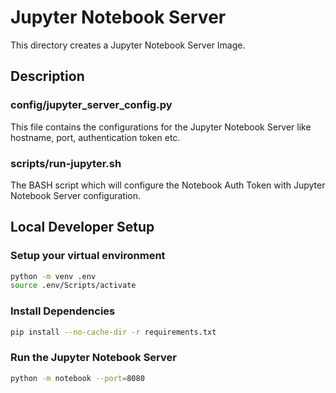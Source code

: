 # Jupyter Notebook Server
This directory creates a Jupyter Notebook Server Image.

## Description
### config/jupyter_server_config.py
This file contains the configurations for the Jupyter Notebook Server like hostname, port, authentication token etc.

### scripts/run-jupyter.sh
The BASH script which will configure the Notebook Auth Token with Jupyter Notebook Server configuration.


## Local Developer Setup
### Setup your virtual environment
```bash
python -m venv .env
source .env/Scripts/activate
```

### Install Dependencies
```bash
pip install --no-cache-dir -r requirements.txt
```

### Run the Jupyter Notebook Server
```bash
python -m notebook --port=8080
```